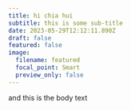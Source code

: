 ```yaml
---
title: hi chia hui
subtitle: this is some sub-title
date: 2023-05-29T12:12:11.890Z
draft: false
featured: false
image:
  filename: featured
  focal_point: Smart
  preview_only: false
---
```

a﻿nd this is the body text